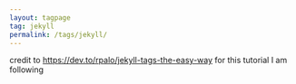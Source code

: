 ```yaml
---
layout: tagpage
tag: jekyll
permalink: /tags/jekyll/
---
```


credit to https://dev.to/rpalo/jekyll-tags-the-easy-way for this tutorial I am following
